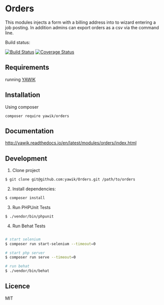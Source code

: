 Orders
======

This modules injects a form with a billing address into to wizard entering a job posting. In addition admins can export orders as a csv via the 
command line.

Build status:

[![Build Status](https://travis-ci.org/yawik/Orders.svg?branch=master)](https://travis-ci.org/yawik/Orders)
[![Coverage Status](https://coveralls.io/repos/github/yawik/Orders/badge.svg?branch=master)](https://coveralls.io/github/yawik/Orders?branch=master)

Requirements
------------

running [YAWIK](https://github.com/cross-solution/YAWIK)


Installation
------------

Using composer

```
composer require yawik/orders
```

Documentation
-------------

http://yawik.readthedocs.io/en/latest/modules/orders/index.html


Development
-------
1.  Clone project
```sh
$ git clone git@github.com:yawik/Orders.git /path/to/orders 
```

2. Install dependencies:
```sh
$ composer install
```

3. Run PHPUnit Tests
```sh
$ ./vendor/bin/phpunit
```

4. Run Behat Tests
```sh

# start selenium
$ composer run start-selenium --timeout=0

# start php server
$ composer run serve --timeout=0

# run behat
$ ./vendor/bin/behat

```

Licence
-------

MIT